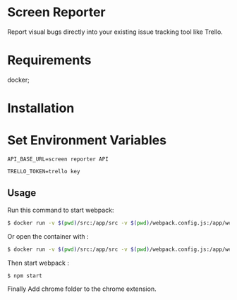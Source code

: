 # Screen Reporter

Report visual bugs directly into your existing issue tracking tool like Trello.

# Requirements
docker;

# Installation

# Set Environment Variables

``` env
API_BASE_URL=screen reporter API

TRELLO_TOKEN=trello key
```

## Usage

Run this command to start webpack:

``` bash
$ docker run -v $(pwd)/src:/app/src -v $(pwd)/webpack.config.js:/app/webpack.config.js -v $(pwd)/.babelrc:/app/.babelrc -v $(pwd)/.env:/app/.env -v $(pwd)/chrome:/app/chrome chrome_extension
```

Or open the container with :

```bash
$ docker run -v $(pwd)/src:/app/src -v $(pwd)/webpack.config.js:/app/webpack.config.js -v $(pwd)/.babelrc:/app/.babelrc -v $(pwd)/.env:/app/.env -v $(pwd)/chrome:/app/chrome -it -u root chrome_extension /bin/bash
```

Then start webpack :
```bash
$ npm start
```

Finally Add chrome folder to the chrome extension.
